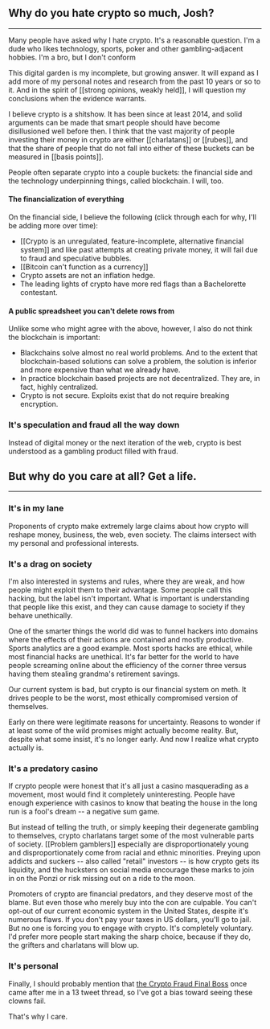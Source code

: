 ## Why do you hate crypto so much, Josh?
---
Many people have asked why I hate crypto. It's a reasonable question. I'm a dude who likes technology, sports, poker and other gambling-adjacent hobbies. I'm a bro, but I don't conform

This digital garden is my incomplete, but growing answer. It will expand as I add more of my personal notes and research from the past 10 years or so to it. And in the spirit of [[strong opinions, weakly held]], I will question my conclusions when the evidence warrants.

I believe crypto is a shitshow. It has been since at least 2014, and solid arguments can be made that smart people should have become disillusioned well before then. I think that the vast majority of people investing their money in crypto are either [[charlatans]] or [[rubes]], and that the share of people that do not fall into either of these buckets can be measured in [[basis points]].

People often separate crypto into a couple buckets: the financial side and the technology underpinning things, called blockchain. I will, too.

#### The financialization of everything
On the financial side, I believe the following (click through each for why, I'll be adding more over time):
- [[Crypto is an unregulated, feature-incomplete, alternative financial system]]  and like past attempts at creating private money, it will fail due to fraud and speculative bubbles. 
- [[Bitcoin can't function as a currency]] 
- Crypto assets are not an inflation hedge.
- The leading lights of crypto have more red flags than a Bachelorette contestant.

#### A public spreadsheet you can't delete rows from
Unlike some who might agree with the above, however, I also do not think the blockchain is important:
- Blackchains solve almost no real world problems. And to the extent that blockchain-based solutions can solve a problem, the solution is inferior and more expensive than what we already have.
-  In practice blockchain based projects are not decentralized. They are, in fact, highly centralized.
- Crypto is not secure. Exploits exist that do not require breaking encryption.

### It's speculation and fraud all the way down
Instead of digital money or the next iteration of the web, crypto is best understood as a gambling product filled with fraud. 

## But why do you care at all? Get a life.
---
### It's in my lane

Proponents of crypto make extremely large claims about how crypto will reshape money, business, the web, even society. The claims intersect with my personal and professional interests.

### It's a drag on society

I'm also interested in systems and rules, where they are weak, and how people might exploit them to their advantage. Some people call this hacking, but the label isn't important. What is important is understanding that people like this exist, and they can cause damage to society if they behave unethically.

One of the smarter things the world did was to funnel hackers into domains where the effects of their actions are contained and mostly productive. Sports analytics are a good example. Most sports hacks are ethical, while most financial hacks are unethical. It's far better for the world to have people screaming online about the efficiency of the corner three versus having them stealing grandma's retirement savings.

Our current system is bad, but crypto is our financial system on meth. It drives people to be the worst, most ethically compromised version of themselves.

Early on there were legitimate reasons for uncertainty. Reasons to wonder if at least some of the wild promises might actually become reality. But, despite what some insist, it's no longer early. And now I realize what crypto actually is.

### It's a predatory casino

If crypto people were honest that it's all just a casino masquerading as a movement, most would find it completely uninteresting. People have enough experience with casinos to know that beating the house in the long run is a fool's dream -- a negative sum game.

But instead of telling the truth, or simply keeping their degenerate gambling to themselves, crypto charlatans target some of the most vulnerable parts of society. [[Problem gamblers]] especially are disproportionately young and disproportionately come from racial and ethnic minorities.  Preying upon addicts and suckers -- also called "retail" investors -- is how crypto gets its liquidity, and the hucksters on social media encourage these marks to join in on the Ponzi or risk missing out on a ride to the moon.

Promoters of crypto are financial predators, and they deserve most of the blame. But even those who merely buy into the con are culpable. You can't opt-out of our current economic system in the United States, despite it's numerous flaws. If you don't pay your taxes in US dollars, you'll go to jail. But no one is forcing you to engage with crypto. It's completely voluntary. I'd prefer more people start making the sharp choice, because if they do, the grifters and charlatans will blow up.

### It's personal

Finally, I should probably mention that [the Crypto Fraud Final Boss](https://twitter.com/SBF_FTX/status/1449334296033075201) once came after me in a 13 tweet thread, so I've got a bias toward seeing these clowns fail.

That's why I care.